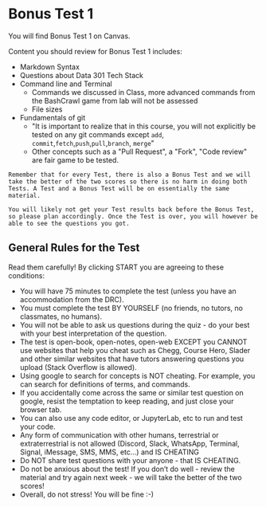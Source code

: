 # Bonus Test 1

You will find Bonus Test 1 on Canvas.

Content you should review for Bonus Test 1 includes:

- Markdown Syntax
- Questions about Data 301 Tech Stack
- Command line and Terminal
    - Commands we discussed in Class, more advanced commands from the BashCrawl game from lab will not be assessed
    - File sizes
- Fundamentals of git
    - "It is important to realize that in this course, you will not explicitly be tested on any git commands except `add`, `commit`,`fetch`,`push`,`pull`,`branch`, `merge`"
    - Other concepts such as a "Pull Request", a "Fork", "Code review" are fair game to be tested.

```{important}
Remember that for every Test, there is also a Bonus Test and we will take the better of the two scores so there is no harm in doing both Tests. A Test and a Bonus Test will be on essentially the same material.
```

```{warning}
You will likely not get your Test results back before the Bonus Test, so please plan accordingly. Once the Test is over, you will however be able to see the questions you got.
```

## General Rules for the Test

Read them carefully! By clicking START you are agreeing to these conditions:

- You will have 75 minutes to complete the test (unless you have an accommodation from the DRC).
- You must complete the test BY YOURSELF (no friends, no tutors, no classmates, no humans).
- You will not be able to ask us questions during the quiz - do your best with your best interpretation of the question.
- The test is open-book, open-notes, open-web EXCEPT you CANNOT use websites that help you cheat such as Chegg, Course Hero, Slader and other similar websites that have tutors answering questions you upload (Stack Overflow is allowed).
- Using google to search for concepts is NOT cheating. For example, you can search for definitions of terms, and commands.
- If you accidentally come across the same or similar test question on google, resist the temptation to keep reading, and just close your browser tab.
- You can also use any code editor, or JupyterLab, etc to run and test your code.
- Any form of communication with other humans, terrestrial or extraterrestrial is not allowed (Discord, Slack, WhatsApp, Terminal, Signal, iMessage, SMS, MMS, etc...) and IS CHEATING
- Do NOT share test questions with your anyone - that IS CHEATING.
- Do not be anxious about the test! If you don’t do well - review the material and try again next week - we will take the better of the two scores!
- Overall, do not stress! You will be fine :-)
